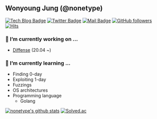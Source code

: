 ## Wonyoung Jung (@nonetype)

[![Tech Blog Badge](https://img.shields.io/badge/-Tech%20blog-black?style=flat-square&logo=github&link=https://nonetype.github.io/)](https://nonetype.github.io/)
[![Twitter Badge](https://img.shields.io/badge/-@nonetype__pwn-1ca0f1?style=flat-square&labelColor=1ca0f1&logo=twitter&logoColor=white&link=https://twitter.com/nonetype_pwn)](https://twitter.com/nonetype_pwn)
[![Mail Badge](https://img.shields.io/badge/Contact-exploit%40kakao.com-blue?style=flat-square)](mailto:exploit@kakao.com)
[![GitHub followers](https://img.shields.io/github/followers/nonetype.svg?style=flat-square&label=Followers&maxAge=2592000)](https://github.com/nonetype?tab=followers)
[![Hits](https://hits.seeyoufarm.com/api/count/incr/badge.svg?url=https%3A%2F%2Fgithub.com%2Fnonetype&count_bg=%233D69C8&title_bg=%23555555&icon=github.svg&icon_color=%23E7E7E7&title=hits&edge_flat=true)](https://hits.seeyoufarm.com)


### 🔭 I’m currently working on ...
  - [Diffense](https://diffense.com/) (20.04 ~)
### 🌱 I’m currently learning ...
  - Finding 0-day
  - Exploiting 1-day
  - Fuzzings
  - OS architectures
  - Programming language
    - Golang


[![nonetype's github stats](https://github-readme-stats.vercel.app/api?username=nonetype)](https://github.com/anuraghazra/github-readme-stats) [![Solved.ac](http://mazassumnida.wtf/api/v2/generate_badge?boj=nonetype)](https://solved.ac/nonetype)

<!--
**nonetype/nonetype** is a ✨ _special_ ✨ repository because its `README.md` (this file) appears on your GitHub profile.

Here are some ideas to get you started:

- 🔭 I’m currently working on ...
  - Vulnerability research
- 🌱 I’m currently learning ...
  - Finding 0-day
  - Exploiting 1-day
  - Fuzzings
  - OS architectures
  - Programming language
    - Golang
- 👯 I’m looking to collaborate on ...
- 🤔 I’m looking for help with ...
- 💬 Ask me about ...
- 📫 How to reach me: ...
  - Facebook: [https://www.facebook.com/nonetype.pwn](https://www.facebook.com/nonetype.pwn)
  - Twitter: [https://twitter.com/nonetype_pwn](https://twitter.com/nonetype_pwn)
- 😄 Pronouns: ...
- ⚡ Fun fact: ...
-->
